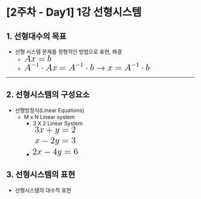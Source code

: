 # [2주차 - Day1] 1강 선형시스템

## 1. 선형대수의 목표
  - 선형 시스템 문제를 정형적인 방법으로 표현, 해결
    + ![image](image/1.png)
    + ![image](image/2.png)
---

## 2. 선형시스템의 구성요소
  - 선형방정식(Linear Equations)
    + M x N Linear system
      - 3 X 2 Linear System
      - ![image](image/3.png)

## 3. 선형시스템의 표현
  - 선형시스템의 대수적 표현
  